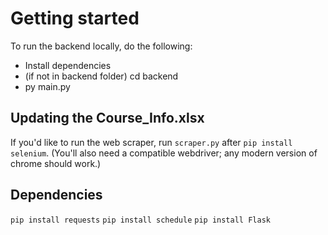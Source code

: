 # Getting started

To run the backend locally, do the following:

 - Install dependencies
 - (if not in backend folder) cd backend
 - py main.py

## Updating the Course_Info.xlsx

If you'd like to run the web scraper, run `scraper.py` after `pip install selenium`. 
(You'll also need a compatible webdriver; any modern version of chrome should work.)

## Dependencies

`pip install requests`
`pip install schedule`
`pip install Flask`